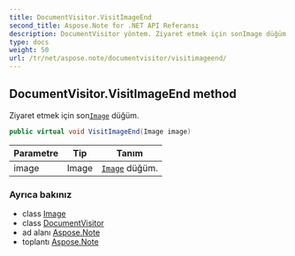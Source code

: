 ```yaml
---
title: DocumentVisitor.VisitImageEnd
second_title: Aspose.Note for .NET API Referansı
description: DocumentVisitor yöntem. Ziyaret etmek için sonImage düğüm.
type: docs
weight: 50
url: /tr/net/aspose.note/documentvisitor/visitimageend/
---
```

## DocumentVisitor.VisitImageEnd method

Ziyaret etmek için son[`Image`](../../image/) düğüm.

```csharp
public virtual void VisitImageEnd(Image image)
```

| Parametre | Tip | Tanım |
| --- | --- | --- |
| image | Image | [`Image`](../../image/) düğüm. |

### Ayrıca bakınız

* class [Image](../../image/)
* class [DocumentVisitor](../)
* ad alanı [Aspose.Note](../../documentvisitor/)
* toplantı [Aspose.Note](../../../)


